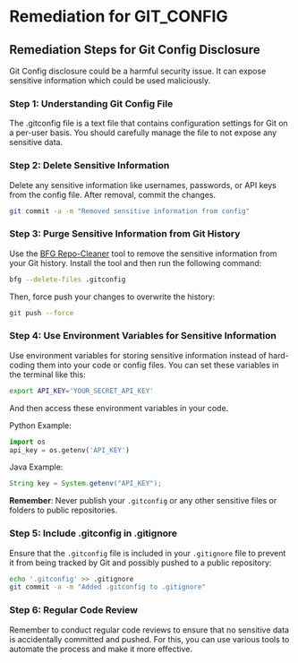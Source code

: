 # Remediation for GIT_CONFIG

## Remediation Steps for Git Config Disclosure
Git Config disclosure could be a harmful security issue. It can expose sensitive information which could be used maliciously. 

### Step 1: Understanding Git Config File
The .gitconfig file is a text file that contains configuration settings for Git on a per-user basis. You should carefully manage the file to not expose any sensitive data.

### Step 2: Delete Sensitive Information
Delete any sensitive information like usernames, passwords, or API keys from the config file. After removal, commit the changes.

```bash
git commit -a -m "Removed sensitive information from config"
```

### Step 3: Purge Sensitive Information from Git History

Use the [BFG Repo-Cleaner](https://rtyley.github.io/bfg-repo-cleaner/) tool to remove the sensitive information from your Git history. Install the tool and then run the following command:

```bash
bfg --delete-files .gitconfig
```

Then, force push your changes to overwrite the history:

```bash
git push --force
```

### Step 4: Use Environment Variables for Sensitive Information

Use environment variables for storing sensitive information instead of hard-coding them into your code or config files. You can set these variables in the terminal like this:

```bash
export API_KEY='YOUR_SECRET_API_KEY'
```

And then access these environment variables in your code. 

Python Example:

```python
import os
api_key = os.getenv('API_KEY')
```

Java Example:

```java
String key = System.getenv("API_KEY");
```

**Remember**: Never publish your `.gitconfig` or any other sensitive files or folders to public repositories.

### Step 5: Include .gitconfig in .gitignore

Ensure that the `.gitconfig` file is included in your `.gitignore` file to prevent it from being tracked by Git and possibly pushed to a public repository:

```bash
echo '.gitconfig' >> .gitignore
git commit -a -m "Added .gitconfig to .gitignore"
```

### Step 6: Regular Code Review
Remember to conduct regular code reviews to ensure that no sensitive data is accidentally committed and pushed. For this, you can use various tools to automate the process and make it more effective.
